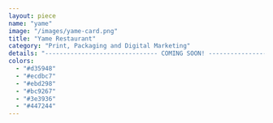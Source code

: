 ```yaml
---
layout: piece
name: "yame"
image: "/images/yame-card.png"
title: "Yame Restaurant"
category: "Print, Packaging and Digital Marketing"
details: "------------------------------- COMING SOON! -------------------------------"
colors:
  - "#d35948"
  - "#ecdbc7"
  - "#ebd298"
  - "#bc9267"
  - "#3e3936"
  - "#447244"
---
```


